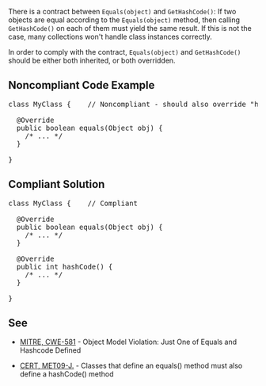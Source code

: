 There is a contract between `Equals(object)` and `GetHashCode()`: If two objects are equal according to the
`Equals(object)` method, then calling `GetHashCode()` on each of them must yield the same result. If this is not the case, many
collections won't handle class instances correctly.

In order to comply with the contract, `Equals(object)` and `GetHashCode()` should be either both inherited, or both
overridden.

## Noncompliant Code Example

<pre>
class MyClass {    // Noncompliant - should also override "hashCode()"

  @Override
  public boolean equals(Object obj) {
    /* ... */
  }

}
</pre>

## Compliant Solution

<pre>
class MyClass {    // Compliant

  @Override
  public boolean equals(Object obj) {
    /* ... */
  }

  @Override
  public int hashCode() {
    /* ... */
  }

}
</pre>

## See

*   [MITRE, CWE-581](http://cwe.mitre.org/data/definitions/581.html) - Object Model Violation: Just One of Equals and Hashcode Defined

*   [CERT, MET09-J.](https://www.securecoding.cert.org/confluence/x/EYYbAQ) - Classes that define an equals() method must also define a
      hashCode() method